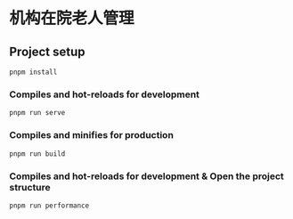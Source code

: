 # 机构在院老人管理

## Project setup

```
pnpm install
```

### Compiles and hot-reloads for development

```
pnpm run serve
```

### Compiles and minifies for production

```
pnpm run build
```

### Compiles and hot-reloads for development & Open the project structure

```
pnpm run performance
```
